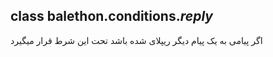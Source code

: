 ## class balethon.conditions.*reply*

اگر پیامی به یک پیام دیگر ریپلای شده باشد تحت این شرط قرار میگیرد